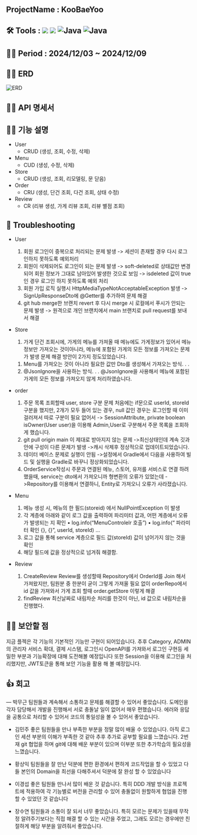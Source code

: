 ## ProjectName : KooBaeYoo
## 🛠️ Tools :  <img src="https://img.shields.io/badge/mysql-4479A1?style=for-the-badge&logo=mysql&logoColor=white"> <img src="https://img.shields.io/badge/spring-6DB33F?style=for-the-badge&logo=github&logoColor=Green"> <img alt="Java" src ="https://img.shields.io/badge/Java-007396.svg?&style=for-the-badge&logo=Java&logoColor=white"/>  <img alt="Java" src ="https://img.shields.io/badge/intellijidea-000000.svg?&style=for-the-badge&logo=intellijidea&logoColor=white"/>
## 👨‍💻 Period : 2024/12/03 ~ 2024/12/09
## 👨‍💻 ERD 
![ERD](https://github.com/user-attachments/assets/3a047717-b273-4dd4-9cda-e240abb32f12)
## 👨‍💻 API 명세서 
## 👨‍💻 기능 설명 
- User
  - CRUD (생성, 조회, 수정, 삭제)
- Menu
  - CUD (생성, 수정, 삭제)
- Store
  - CRUD (생성, 조회, 리모델링, 문 닫음)  
- Order
  - CRU (생성, 단건 조회, 다건 조회, 상태 수정)
- Review
  - CR (리뷰 생성, 가게 리뷰 조회, 리뷰 별점 조회)   
  
## 🥵 Troubleshooting
- User 
  1. 회원 로그인이 중복으로 처리되는 문제 발생
  -> 세션이 존재할 경우 다시 로그인하지 못하도록 예외처리
  2. 회원이 삭제되어도 로그인이 되는 문제 발생
  -> soft-deleted로 상태값만 변경되어 회원 정보가 그대로 남아있어 발생한 것으로 보임
  -> isdeleted 값이 true인 경우 로그인 하지 못하도록 예외 처리
  3. 회원 가입 로직 실행시 HttpMediaTypeNotAcceptableException 발생
   -> SignUpResponseDto에 @Getter를 추가하여 문제 해결
   4. git hub merge한 브랜치 revert 후 다시 merge 시 로컬에서 푸시가 안되는 문제 발생
  -> 원격으로 개인 브랜치에서 main 브랜치로 pull request를 보내서 해결

- Store
  1. 가게 단건 조회시에, 가게의 메뉴를 가져올 때 메뉴에도 가게정보가 있어서 메뉴정보만 가져오는 것이아니라, 메뉴에 포함된 가게의 모든 정보를 가져오는 문제가 발생
    문제 해결 방안이 2가지 정도있었습니다.
    1) Menu를 가져오는 것이 아니라 필요한 값만 Dto를 생성해서 가져오는 방식. . .
    2) @JsonIgnore을 사용하는 방식. . .
    @JsonIgnore을 사용해서 메뉴에 포함된 가게의 모든 정보를 가져오지 않게 처리하였습니다.

- order
  1. 주문 목록 조회할때 user, store 구분 문제
   처음에는 if문으로 userId, storeId 구분을 했지만, 2개가 모두 들어 있는 경우, null 값인 경우는 로그인할 때 이미 걸러져서 따로 구분이 필요 없어서
  -> SessionAttribute, private boolean isOwner(User user)을 이용해
   Admin,User로 구분해서 주문 목록을 조회하게 했습니다.
  3. git pull origin main 이 제대로 받아지지 않는 문제
  ->최신상태인데 계속 깃과 안에 구성이 다른 문제가 발생
  ->캐시 삭제후 정상적으로 업데이트되었습니다.
  4. 데이터 베이스 문제로 실행이 안됨
  ->설정에서 Gradle에서 다음을 사용하여 빌드 및 실행을 Gradle로 바꾸니 정상화되었습니다.
  5. OrderService작성시 주문과 연결된 메뉴, 스토어, 유저를 서비스로 연결 하려했을때, service는 dto에서 가져오니까 형변환의 오류가 있었는데
  ->Repository를 이용해서 연결하니, Entity로 가져오니 오류가 사라졌습니다.

- Menu
  1. 메뉴 생성 시, 메뉴의 한 필드(storeid) 에서 NullPointException 이 발생
  2. 각 계층에 아래와 같이 로그 값을 출력하여 파리미터 값과, 어떤 계층에서 오류가 발생되는 지 확인
    • log.info(“MenuControlelr 호출”)
    • log.info(“ 파라미터 확인 {}, {}”,   userId, storeId) …
  3. 로그 값을 통해 service 계층으로 필드 값(storeId) 값이 넘어가지 않는 것을 확인
  4. 해당 필드에 값을 정상적으로 넘겨줘 해결함.

- Review
  1. CreateReview
Review를 생성할때 Repository에서 OrderId를 Join 해서 가져왔지만, 팀원분 중 한분이 굳이 그렇게 가져올 필요 없이 orderRepo에서 id 값을 가져와서 가게 조회 할때 order.getStore 이렇게 해결
  2. findReview
최신날짜로 내림차순 처리를 한것이 아닌, id 값으로 내림차순을 진행했다.

## 👨‍💻 보안할 점 
지금 플젝은 각 기능의 기본적인 기능만 구현이 되어있습니다. 
추후 Category, ADMIN의 관리자 서비스 확대, 결제 시스탬, 로그인시 OpenAPI를 가져와서 로그인 구현등 세밀한 부분과 기능확장에 대해 도전해볼 예정입니다
또한 Session을 이용해 로그인을 처리했지만, JWT토큰을 통해 보안 기능을 활용 해 볼 예정입니다. 

## 👍 회고 
— 박무근 
팀원들과 계속해서 소통하고 문제를 해결할 수 있어서 좋았습니다.
도메인을 각자 담당해서 개발을 진행해서 서로 충돌날 일이 없어서 매우 편했습니다.
에러와 응답을 공통으로 처리할 수 있어서 코드의 통일성을 볼 수 있어서 좋았습니다.

- 김민주
좋은 팀원들을 만나 부족한 부분을 정말 많이 배울 수 있었습니다.
아직 로그인 세션 부분의 이해가 부족한 것 같아 추후 추가로 공부할 필요를 느꼈습니다.
2번재 git 협업을 하며 git에 대해 배운 부분이 있으며 이부분 또한 추가학습의 필요성을 느꼈습니다.

- 황상익
팀원들을 잘 만난 덕분에 편한 환경에서 편하게 코드작업을 할 수 있었고 다들 본인의 Domain을 최선을 다해주셔서 덕분에 잘 완성 할 수 있었습니다

- 이경섭
좋은 팀원들 만나서 많이 배운 것 같습니다.
특히 DDD 개발 방식을 프로젝트에 적용하여  각 기능별로 버전을 관리할 수 있어
충돌없이 원할하게 협업을 진행할 수 있었던 것 같습니다

- 장수연
팀원들과 소통이 잘 되서 너무 좋았습니다.
특히 모르는 문제가 있을때 무작정 알려주기보다는 직접 해결 할 수 있는 시간을 주었고, 그래도 모르는 경우에만 친절하게 해당 부분을 알려줘서 좋았습니다.
